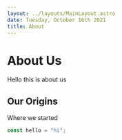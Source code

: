 ```yaml
---
layout: ../layouts/MainLayout.astro
date: Tuesday, October 16th 2021
title: About
---
```


# About Us

Hello this is about us

## Our Origins

Where we started

```javascript
const hello = "hi";
```
